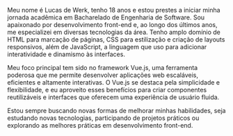 Meu nome é Lucas de Werk, tenho 18 anos e estou prestes a iniciar minha jornada acadêmica em Bacharelado de Engenharia de Software. Sou apaixonado por desenvolvimento front-end e, ao longo dos últimos anos, me especializei em diversas tecnologias da área. Tenho amplo domínio de HTML para marcação de páginas, CSS para estilização e criação de layouts responsivos, além de JavaScript, a linguagem que uso para adicionar interatividade e dinamismo às interfaces.

Meu foco principal tem sido no framework Vue.js, uma ferramenta poderosa que me permite desenvolver aplicações web escaláveis, eficientes e altamente interativas. O Vue.js se destaca pela simplicidade e flexibilidade, e eu aproveito esses benefícios para criar componentes reutilizáveis e interfaces que oferecem uma experiência de usuário fluida.

Estou sempre buscando novas formas de melhorar minhas habilidades, seja estudando novas tecnologias, participando de projetos práticos ou explorando as melhores práticas em desenvolvimento front-end.
